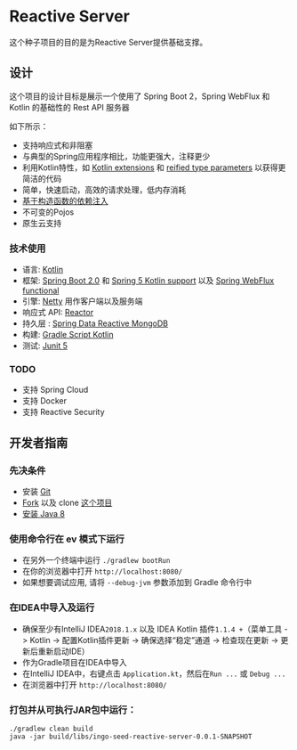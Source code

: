 # Reactive Server

这个种子项目的目的是为Reactive Server提供基础支撑。

## 设计

这个项目的设计目标是展示一个使用了 Spring Boot 2，Spring WebFlux 和 Kotlin 的基础性的 Rest API 服务器

如下所示：
  - 支持响应式和非阻塞
  - 与典型的Spring应用程序相比，功能更强大，注释更少
  - 利用Kotlin特性，如 [Kotlin extensions](https://kotlinlang.org/docs/reference/extensions.html) 和 [reified type parameters](https://kotlinlang.org/docs/reference/inline-functions.html＃reified-type-parameters) 以获得更简洁的代码
  - 简单，快速启动，高效的请求处理，低内存消耗
  - [基于构造函数的依赖注入](http://olivergierke.de/2013/11/why-field-injection-is-evil/)
  - 不可变的Pojos
  - 原生云支持

### 技术使用

 - 语言: [Kotlin](https://kotlin.link/)
 - 框架: [Spring Boot 2.0](https://projects.spring.io/spring-boot/) 和 [Spring 5 Kotlin support](https://docs.spring.io/spring-framework/docs/5.0.x/spring-framework-reference/kotlin.html) 以及 [Spring WebFlux functional](https://docs.spring.io/spring-framework/docs/5.0.x/spring-framework-reference/reactive-web.html)
 - 引擎: [Netty](http://netty.io/) 用作客户端以及服务端
 - 响应式 API: [Reactor](http://projectreactor.io/)
 - 持久层 : [Spring Data Reactive MongoDB](https://spring.io/blog/2016/11/28/going-reactive-with-spring-data)
 - 构建: [Gradle Script Kotlin](https://github.com/gradle/gradle-script-kotlin)
 - 测试: [Junit 5](http://junit.org/)

### TODO

 - 支持 Spring Cloud
 - 支持 Docker
 - 支持 Reactive Security

## 开发者指南

### 先决条件
 - 安装 [Git](https://git-scm.com/)
 - [Fork](https://git.yingegou.com/open/ingo-seed-reactive-server/forks/new) 以及 clone [这个项目](https://git.yingegou.com/open/ingo-seed-reactive-server.git)
 - [安装 Java 8](http://www.oracle.com/technetwork/java/javase/downloads/jdk8-downloads-2133151.html)

### 使用命令行在 ev 模式下运行
 - 在另外一个终端中运行 `./gradlew bootRun`
 - 在你的浏览器中打开 `http://localhost:8080/`
 - 如果想要调试应用, 请将 `--debug-jvm` 参数添加到 Gradle 命令行中

### 在IDEA中导入及运行
 - 确保至少有IntelliJ IDEA`2018.1.x` 以及 IDEA Kotlin 插件`1.1.4 +`（菜单工具 -> Kotlin -> 配置Kotlin插件更新 -> 确保选择“稳定”通道 -> 检查现在更新 -> 更新后重新启动IDE）
 - 作为Gradle项目在IDEA中导入
 - 在IntelliJ IDEA中，右键点击 `Application.kt`，然后在`Run ...` 或 `Debug ...`
 - 在浏览器中打开 `http://localhost:8080/`

### 打包并从可执行JAR包中运行：
```
./gradlew clean build
java -jar build/libs/ingo-seed-reactive-server-0.0.1-SNAPSHOT
```
